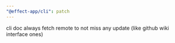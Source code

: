 ```yaml
---
"@effect-app/cli": patch
---
```


cli doc always fetch remote to not miss any update (like github wiki interface ones)
